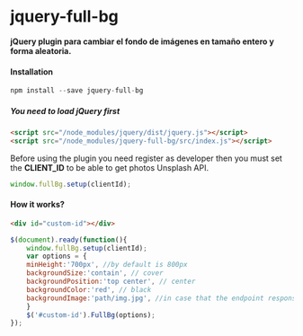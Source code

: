 # jquery-full-bg

**jQuery plugin para cambiar el fondo de imágenes en tamaño entero y forma aleatoria.**

#### Installation
```js
npm install --save jquery-full-bg
```

##### You need to load jQuery first
```html
<script src="/node_modules/jquery/dist/jquery.js"></script>
<script src="/node_modules/jquery-full-bg/src/index.js"></script>
```

Before using the plugin you need register as developer then you must set the **CLIENT_ID** to be able to get photos Unsplash API.

```js
window.fullBg.setup(clientId);
```

#### How it works?
```html
<div id="custom-id"></div>
```
```js
$(document).ready(function(){
    window.fullBg.setup(clientId);
    var options = {
    minHeight:'700px', //by default is 800px
    backgroundSize:'contain', // cover
    backgroundPosition:'top center', // center
    backgroundColor:'red', // black
    backgroundImage:'path/img.jpg', //in case that the endpoint responses with an error
    }
    $('#custom-id').FullBg(options);
});
```

